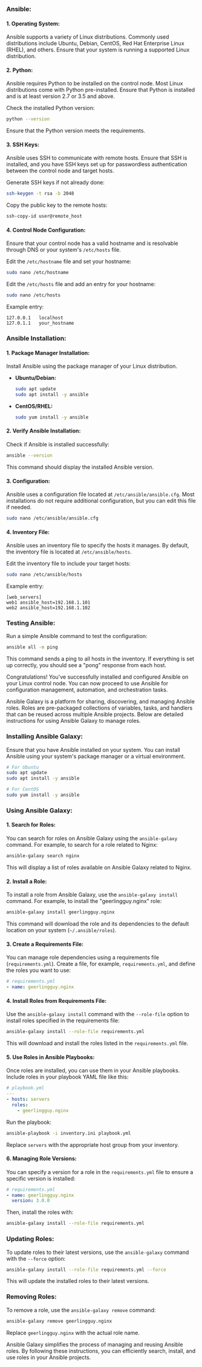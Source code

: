 ### Ansible:

#### 1. Operating System:

Ansible supports a variety of Linux distributions. Commonly used distributions include Ubuntu, Debian, CentOS, Red Hat Enterprise Linux (RHEL), and others. Ensure that your system is running a supported Linux distribution.

#### 2. Python:

Ansible requires Python to be installed on the control node. Most Linux distributions come with Python pre-installed. Ensure that Python is installed and is at least version 2.7 or 3.5 and above.

Check the installed Python version:

```bash
python --version
```

Ensure that the Python version meets the requirements.

#### 3. SSH Keys:

Ansible uses SSH to communicate with remote hosts. Ensure that SSH is installed, and you have SSH keys set up for passwordless authentication between the control node and target hosts.

Generate SSH keys if not already done:

```bash
ssh-keygen -t rsa -b 2048
```

Copy the public key to the remote hosts:

```bash
ssh-copy-id user@remote_host
```

#### 4. Control Node Configuration:

Ensure that your control node has a valid hostname and is resolvable through DNS or your system's `/etc/hosts` file.

Edit the `/etc/hostname` file and set your hostname:

```bash
sudo nano /etc/hostname
```

Edit the `/etc/hosts` file and add an entry for your hostname:

```bash
sudo nano /etc/hosts
```

Example entry:

```plaintext
127.0.0.1   localhost
127.0.1.1   your_hostname
```

### Ansible Installation:

#### 1. Package Manager Installation:

Install Ansible using the package manager of your Linux distribution.

- **Ubuntu/Debian:**

  ```bash
  sudo apt update
  sudo apt install -y ansible
  ```

- **CentOS/RHEL:**

  ```bash
  sudo yum install -y ansible
  ```

#### 2. Verify Ansible Installation:

Check if Ansible is installed successfully:

```bash
ansible --version
```

This command should display the installed Ansible version.

#### 3. Configuration:

Ansible uses a configuration file located at `/etc/ansible/ansible.cfg`. Most installations do not require additional configuration, but you can edit this file if needed.

```bash
sudo nano /etc/ansible/ansible.cfg
```

#### 4. Inventory File:

Ansible uses an inventory file to specify the hosts it manages. By default, the inventory file is located at `/etc/ansible/hosts`.

Edit the inventory file to include your target hosts:

```bash
sudo nano /etc/ansible/hosts
```

Example entry:

```plaintext
[web_servers]
web1 ansible_host=192.168.1.101
web2 ansible_host=192.168.1.102
```

### Testing Ansible:

Run a simple Ansible command to test the configuration:

```bash
ansible all -m ping
```

This command sends a ping to all hosts in the inventory. If everything is set up correctly, you should see a "pong" response from each host.

Congratulations! You've successfully installed and configured Ansible on your Linux control node. You can now proceed to use Ansible for configuration management, automation, and orchestration tasks.

Ansible Galaxy is a platform for sharing, discovering, and managing Ansible roles. Roles are pre-packaged collections of variables, tasks, and handlers that can be reused across multiple Ansible projects. Below are detailed instructions for using Ansible Galaxy to manage roles.

### Installing Ansible Galaxy:

Ensure that you have Ansible installed on your system. You can install Ansible using your system's package manager or a virtual environment.

```bash
# For Ubuntu
sudo apt update
sudo apt install -y ansible

# For CentOS
sudo yum install -y ansible
```

### Using Ansible Galaxy:

#### 1. **Search for Roles:**

You can search for roles on Ansible Galaxy using the `ansible-galaxy` command. For example, to search for a role related to Nginx:

```bash
ansible-galaxy search nginx
```

This will display a list of roles available on Ansible Galaxy related to Nginx.

#### 2. **Install a Role:**

To install a role from Ansible Galaxy, use the `ansible-galaxy install` command. For example, to install the "geerlingguy.nginx" role:

```bash
ansible-galaxy install geerlingguy.nginx
```

This command will download the role and its dependencies to the default location on your system (`~/.ansible/roles`).

#### 3. **Create a Requirements File:**

You can manage role dependencies using a requirements file (`requirements.yml`). Create a file, for example, `requirements.yml`, and define the roles you want to use:

```yaml
# requirements.yml
- name: geerlingguy.nginx
```

#### 4. **Install Roles from Requirements File:**

Use the `ansible-galaxy install` command with the `--role-file` option to install roles specified in the requirements file:

```bash
ansible-galaxy install --role-file requirements.yml
```

This will download and install the roles listed in the `requirements.yml` file.

#### 5. **Use Roles in Ansible Playbooks:**

Once roles are installed, you can use them in your Ansible playbooks. Include roles in your playbook YAML file like this:

```yaml
# playbook.yml
---
- hosts: servers
  roles:
    - geerlingguy.nginx
```

Run the playbook:

```bash
ansible-playbook -i inventory.ini playbook.yml
```

Replace `servers` with the appropriate host group from your inventory.

#### 6. **Managing Role Versions:**

You can specify a version for a role in the `requirements.yml` file to ensure a specific version is installed:

```yaml
# requirements.yml
- name: geerlingguy.nginx
  version: 3.0.0
```

Then, install the roles with:

```bash
ansible-galaxy install --role-file requirements.yml
```

### Updating Roles:

To update roles to their latest versions, use the `ansible-galaxy` command with the `--force` option:

```bash
ansible-galaxy install --role-file requirements.yml --force
```

This will update the installed roles to their latest versions.

### Removing Roles:

To remove a role, use the `ansible-galaxy remove` command:

```bash
ansible-galaxy remove geerlingguy.nginx
```

Replace `geerlingguy.nginx` with the actual role name.

Ansible Galaxy simplifies the process of managing and reusing Ansible roles. By following these instructions, you can efficiently search, install, and use roles in your Ansible projects.

